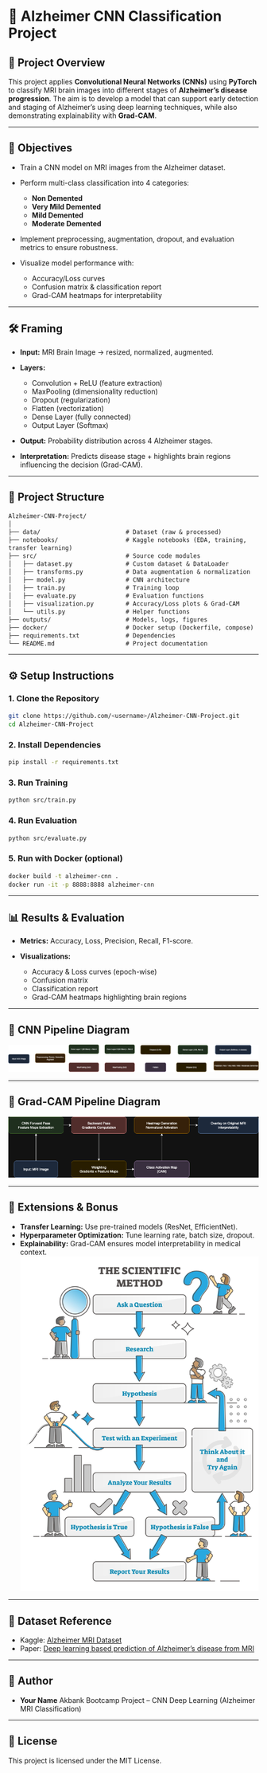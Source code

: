 # 🧠 Alzheimer CNN Classification Project

## 📌 Project Overview

This project applies **Convolutional Neural Networks (CNNs)** using **PyTorch** to classify MRI brain images into different stages of **Alzheimer’s disease progression**. The aim is to develop a model that can support early detection and staging of Alzheimer’s using deep learning techniques, while also demonstrating explainability with **Grad-CAM**.

---

## 🎯 Objectives

* Train a CNN model on MRI images from the Alzheimer dataset.
* Perform multi-class classification into 4 categories:

  * **Non Demented**
  * **Very Mild Demented**
  * **Mild Demented**
  * **Moderate Demented**
* Implement preprocessing, augmentation, dropout, and evaluation metrics to ensure robustness.
* Visualize model performance with:

  * Accuracy/Loss curves
  * Confusion matrix & classification report
  * Grad-CAM heatmaps for interpretability

---

## 🛠️ Framing

* **Input:** MRI Brain Image → resized, normalized, augmented.
* **Layers:**

  * Convolution + ReLU (feature extraction)
  * MaxPooling (dimensionality reduction)
  * Dropout (regularization)
  * Flatten (vectorization)
  * Dense Layer (fully connected)
  * Output Layer (Softmax)
* **Output:** Probability distribution across 4 Alzheimer stages.
* **Interpretation:** Predicts disease stage + highlights brain regions influencing the decision (Grad-CAM).

---

## 📂 Project Structure

```
Alzheimer-CNN-Project/
│
├── data/                        # Dataset (raw & processed)
├── notebooks/                   # Kaggle notebooks (EDA, training, transfer learning)
├── src/                         # Source code modules
│   ├── dataset.py               # Custom dataset & DataLoader
│   ├── transforms.py            # Data augmentation & normalization
│   ├── model.py                 # CNN architecture
│   ├── train.py                 # Training loop
│   ├── evaluate.py              # Evaluation functions
│   ├── visualization.py         # Accuracy/Loss plots & Grad-CAM
│   └── utils.py                 # Helper functions
├── outputs/                     # Models, logs, figures
├── docker/                      # Docker setup (Dockerfile, compose)
├── requirements.txt             # Dependencies
└── README.md                    # Project documentation
```

---

## ⚙️ Setup Instructions

### 1. Clone the Repository

```bash
git clone https://github.com/<username>/Alzheimer-CNN-Project.git
cd Alzheimer-CNN-Project
```

### 2. Install Dependencies

```bash
pip install -r requirements.txt
```

### 3. Run Training

```bash
python src/train.py
```

### 4. Run Evaluation

```bash
python src/evaluate.py
```

### 5. Run with Docker (optional)

```bash
docker build -t alzheimer-cnn .
docker run -it -p 8888:8888 alzheimer-cnn
```

---

## 📊 Results & Evaluation

* **Metrics:** Accuracy, Loss, Precision, Recall, F1-score.
* **Visualizations:**

  * Accuracy & Loss curves (epoch-wise)
  * Confusion matrix
  * Classification report
  * Grad-CAM heatmaps highlighting brain regions

---

## 🔎 CNN Pipeline Diagram
![alt text](<Alzheimer classification diagram.drawio.png>)

---

## 🔎 Grad-CAM Pipeline Diagram
![alt text](<Grad-CAM Pipeline.drawio.png>)

---

## 🚀 Extensions & Bonus

* **Transfer Learning:** Use pre-trained models (ResNet, EfficientNet).
* **Hyperparameter Optimization:** Tune learning rate, batch size, dropout.
* **Explainability:** Grad-CAM ensures model interpretability in medical context.
![alt text](image.png)
---

## 📎 Dataset Reference

* Kaggle: [Alzheimer MRI Dataset](https://www.kaggle.com/yasserhessein/dataset-alzheimer)
* Paper: [Deep learning based prediction of Alzheimer’s disease from MRI](https://www.researchgate.net/publication/348486602_Deep_learning_based_prediction_of_Alzheimer's_disease_from_magnetic_resonance_images)

---

## 👤 Author

* **Your Name**
  Akbank Bootcamp Project – CNN Deep Learning (Alzheimer MRI Classification)

---

## 📜 License

This project is licensed under the MIT License.

